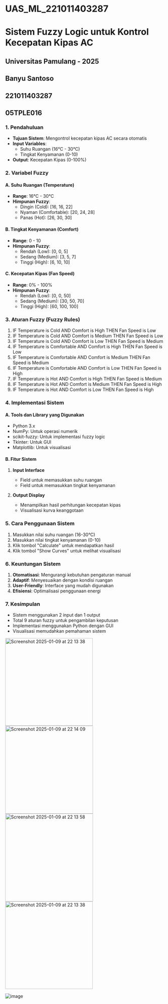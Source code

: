 # UAS_ML_221011403287

# Sistem Fuzzy Logic untuk Kontrol Kecepatan Kipas AC
## Universitas Pamulang - 2025

## Banyu Santoso
## 221011403287
## 05TPLE016

### 1. Pendahuluan
- **Tujuan Sistem**: Mengontrol kecepatan kipas AC secara otomatis
- **Input Variables**:
  - Suhu Ruangan (16°C - 30°C)
  - Tingkat Kenyamanan (0-10)
- **Output**: Kecepatan Kipas (0-100%)

### 2. Variabel Fuzzy

#### A. Suhu Ruangan (Temperature)
- **Range**: 16°C - 30°C
- **Himpunan Fuzzy**:
  - Dingin (Cold): [16, 16, 22]
  - Nyaman (Comfortable): [20, 24, 28]
  - Panas (Hot): [26, 30, 30]

#### B. Tingkat Kenyamanan (Comfort)
- **Range**: 0 - 10
- **Himpunan Fuzzy**:
  - Rendah (Low): [0, 0, 5]
  - Sedang (Medium): [3, 5, 7]
  - Tinggi (High): [6, 10, 10]

#### C. Kecepatan Kipas (Fan Speed)
- **Range**: 0% - 100%
- **Himpunan Fuzzy**:
  - Rendah (Low): [0, 0, 50]
  - Sedang (Medium): [30, 50, 70]
  - Tinggi (High): [60, 100, 100]

### 3. Aturan Fuzzy (Fuzzy Rules)

1. IF Temperature is Cold AND Comfort is High THEN Fan Speed is Low
2. IF Temperature is Cold AND Comfort is Medium THEN Fan Speed is Low
3. IF Temperature is Cold AND Comfort is Low THEN Fan Speed is Medium
4. IF Temperature is Comfortable AND Comfort is High THEN Fan Speed is Low
5. IF Temperature is Comfortable AND Comfort is Medium THEN Fan Speed is Medium
6. IF Temperature is Comfortable AND Comfort is Low THEN Fan Speed is High
7. IF Temperature is Hot AND Comfort is High THEN Fan Speed is Medium
8. IF Temperature is Hot AND Comfort is Medium THEN Fan Speed is High
9. IF Temperature is Hot AND Comfort is Low THEN Fan Speed is High

### 4. Implementasi Sistem

#### A. Tools dan Library yang Digunakan
- Python 3.x
- NumPy: Untuk operasi numerik
- scikit-fuzzy: Untuk implementasi fuzzy logic
- Tkinter: Untuk GUI
- Matplotlib: Untuk visualisasi

#### B. Fitur Sistem
1. **Input Interface**
   - Field untuk memasukkan suhu ruangan
   - Field untuk memasukkan tingkat kenyamanan

2. **Output Display**
   - Menampilkan hasil perhitungan kecepatan kipas
   - Visualisasi kurva keanggotaan

### 5. Cara Penggunaan Sistem

1. Masukkan nilai suhu ruangan (16-30°C)
2. Masukkan nilai tingkat kenyamanan (0-10)
3. Klik tombol "Calculate" untuk mendapatkan hasil
4. Klik tombol "Show Curves" untuk melihat visualisasi

### 6. Keuntungan Sistem

1. **Otomatisasi**: Mengurangi kebutuhan pengaturan manual
2. **Adaptif**: Menyesuaikan dengan kondisi ruangan
3. **User-Friendly**: Interface yang mudah digunakan
4. **Efisiensi**: Optimalisasi penggunaan energi

### 7. Kesimpulan

- Sistem menggunakan 2 input dan 1 output
- Total 9 aturan fuzzy untuk pengambilan keputusan
- Implementasi menggunakan Python dengan GUI
- Visualisasi memudahkan pemahaman sistem

<img width="277" alt="Screenshot 2025-01-09 at 22 13 38" src="https://github.com/user-attachments/assets/fe124541-828c-4030-b107-8e6f27cb6df3" />

<img width="278" alt="Screenshot 2025-01-09 at 22 14 09" src="https://github.com/user-attachments/assets/1339d183-e4b7-4ac5-a78a-524128312c22" />

<img width="278" alt="Screenshot 2025-01-09 at 22 13 58" src="https://github.com/user-attachments/assets/ca20d127-f881-4f40-84ae-5a56bd3b1f43" />

<img width="277" alt="Screenshot 2025-01-09 at 22 13 38" src="https://github.com/user-attachments/assets/f169efcc-0c72-4997-8ac1-fa734c0fbdd8" />


![image](https://github.com/user-attachments/assets/87460797-a4c8-43c3-9864-6beadab701a6)
